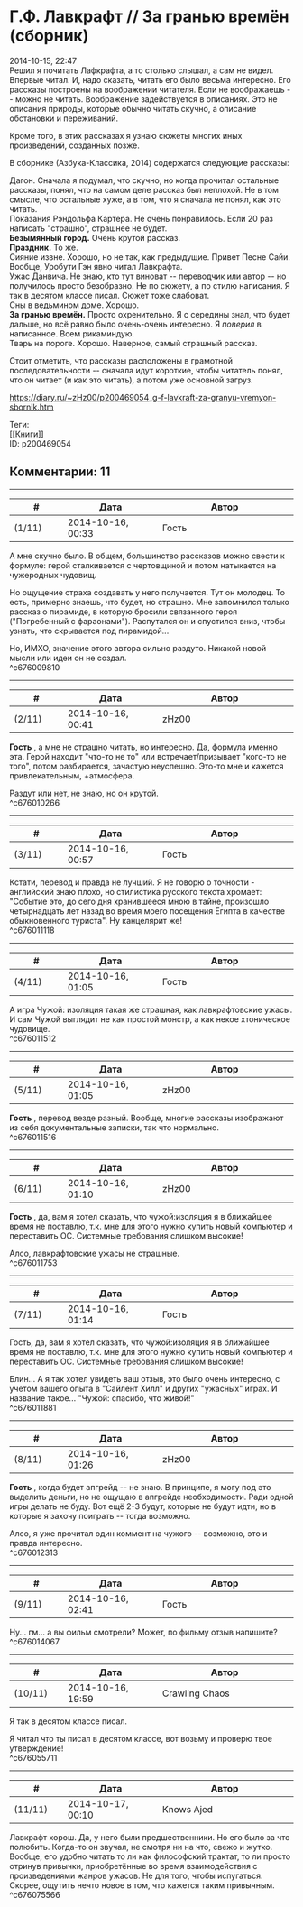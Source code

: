 Г.Ф. Лавкрафт // За гранью времён (сборник)
===========================================

  
2014-10-15, 22:47  
 Решил я почитать Лафкрафта, а то столько слышал, а сам не видел. Впервые читал. И, надо сказать, читать его было весьма интересно. Его рассказы построены на воображении читателя. Если не воображаешь -- можно не читать. Воображение задействуется в описаниях. Это не описания природы, которые обычно читать скучно, а описание обстановки и переживаний.   
   
 Кроме того, в этих рассказах я узнаю сюжеты многих иных произведений, созданных позже.   
   
 В сборнике (Азбука-Классика, 2014) содержатся следующие рассказы:   
   
 Дагон. Сначала я подумал, что скучно, но когда прочитал остальные рассказы, понял, что на самом деле рассказ был неплохой. Не в том смысле, что остальные хуже, а в том, что я сначала не понял, как это читать.   
 Показания Рэндольфа Картера. Не очень понравилось. Если 20 раз написать "страшно", страшнее не будет.   
  **Безымянный город.**  Очень крутой рассказ.   
  **Праздник.**  То же.   
 Сияние извне. Хорошо, но не так, как предыдущие. Привет Песне Сайи. Вообще, Уробути Гэн явно читал Лавкрафта.   
 Ужас Данвича. Не знаю, кто тут виноват -- переводчик или автор -- но получилось просто безобразно. Не по сюжету, а по стилю написания. Я так в десятом классе писал. Сюжет тоже слабоват.   
 Сны в ведьмином доме. Хорошо.   
  **За гранью времён.**  Просто охренительно. Я с середины знал, что будет дальше, но всё равно было очень-очень интересно. Я  *поверил*  в написанное. Всем рикаминдую.   
 Тварь на пороге. Хорошо. Наверное, самый страшный рассказ.   
   
 Стоит отметить, что рассказы расположены в грамотной последовательности -- сначала идут короткие, чтобы читатель понял, что он читает (и как это читать), а потом уже основной загруз.   
  
<https://diary.ru/~zHz00/p200469054_g-f-lavkraft-za-granyu-vremyon-sbornik.htm>  
  
Теги:  
[[Книги]]  
ID: p200469054  


Комментарии: 11
---------------

  


---



|         #         |              Дата              |                     Автор                     |           ID           |
| --- | --- | --- | --- |
| (1/11) | 2014-10-16, 00:33 | Гость | c676009810 |

  
 А мне скучно было. В общем, большинство рассказов можно свести к формуле: герой сталкивается с чертовщиной и потом натыкается на чужеродных чудовищ.   
   
 Но ощущение страха создавать у него получается. Тут он молодец. То есть, примерно знаешь, что будет, но страшно. Мне запомнился только рассказ о пирамиде, в которую бросили связанного героя ("Погребенный с фараонами"). Распутался он и спустился вниз, чтобы узнать, что скрывается под пирамидой...   
   
 Но, ИМХО, значение этого автора сильно раздуто. Никакой новой мысли или идеи он не создал.   
 ^c676009810

---



|         #         |              Дата              |                     Автор                     |           ID           |
| --- | --- | --- | --- |
| (2/11) | 2014-10-16, 00:41 | zHz00 | c676010266 |

  
  **Гость**  , а мне не страшно читать, но интересно. Да, формула именно эта. Герой находит "что-то не то" или встречает/призывает "кого-то не того", потом разбирается, зачастую неуспешно. Это-то мне и кажется привлекательным, +атмосфера.   
   
 Раздут или нет, не знаю, но он крутой.   
 ^c676010266

---



|         #         |              Дата              |                     Автор                     |           ID           |
| --- | --- | --- | --- |
| (3/11) | 2014-10-16, 00:57 | Гость | c676011118 |

  
 Кстати, перевод и правда не лучший. Я не говорю о точности - английский знаю плохо, но стилистика русского текста хромает: "Событие это, до сего дня хранившееся мною в тайне, произошло четырнадцать лет назад во время моего посещения Египта в качестве обыкновенного туриста". Ну канцелярит же!   
 ^c676011118

---



|         #         |              Дата              |                     Автор                     |           ID           |
| --- | --- | --- | --- |
| (4/11) | 2014-10-16, 01:05 | Гость | c676011512 |

  
 А игра Чужой: изоляция такая же страшная, как лавкрафтовские ужасы. И сам Чужой выглядит не как простой монстр, а как некое хтоническое чудовище.   
 ^c676011512

---



|         #         |              Дата              |                     Автор                     |           ID           |
| --- | --- | --- | --- |
| (5/11) | 2014-10-16, 01:05 | zHz00 | c676011516 |

  
  **Гость**  , перевод везде разный. Вообще, многие рассказы изображают из себя документальные записки, так что нормально.   
 ^c676011516

---



|         #         |              Дата              |                     Автор                     |           ID           |
| --- | --- | --- | --- |
| (6/11) | 2014-10-16, 01:10 | zHz00 | c676011753 |

  
  **Гость**  , да, вам я хотел сказать, что чужой:изоляция я в ближайшее время не поставлю, т.к. мне для этого нужно купить новый компьютер и переставить ОС. Системные требования слишком высокие!   
   
 Алсо, лавкрафтовские ужасы не страшные.   
 ^c676011753

---



|         #         |              Дата              |                     Автор                     |           ID           |
| --- | --- | --- | --- |
| (7/11) | 2014-10-16, 01:14 | Гость | c676011881 |

  
  Гость, да, вам я хотел сказать, что чужой:изоляция я в ближайшее время не поставлю, т.к. мне для этого нужно купить новый компьютер и переставить ОС. Системные требования слишком высокие!    
   
 Блин... А я так хотел увидеть ваш отзыв, это было очень интересно, с учетом вашего опыта в "Сайлент Хилл" и других "ужасных" играх. И название такое... "Чужой: спасибо, что живой!"   
 ^c676011881

---



|         #         |              Дата              |                     Автор                     |           ID           |
| --- | --- | --- | --- |
| (8/11) | 2014-10-16, 01:26 | zHz00 | c676012313 |

  
  **Гость**  , когда будет апгрейд -- не знаю. В принципе, я могу под это выделить деньги, но не ощущаю в апгрейде необходимости. Ради одной игры делать не буду. Вот ещё 2-3 будут, которые не будут идти, но в которые я захочу поиграть -- тогда возможно.   
   
 Алсо, я уже прочитал один коммент на чужого -- возможно, это и правда интересно.   
 ^c676012313

---



|         #         |              Дата              |                     Автор                     |           ID           |
| --- | --- | --- | --- |
| (9/11) | 2014-10-16, 02:41 | Гость | c676014067 |

  
 Ну... гм... а вы фильм смотрели? Может, по фильму отзыв напишите?   
 ^c676014067

---



|         #         |              Дата              |                     Автор                     |           ID           |
| --- | --- | --- | --- |
| (10/11) | 2014-10-16, 19:59 | Crawling Chaos | c676055711 |

  
  Я так в десятом классе писал.    
   
 Я читал что ты писал в десятом классе, вот возьму и проверю твое утверждение!   
 ^c676055711

---



|         #         |              Дата              |                     Автор                     |           ID           |
| --- | --- | --- | --- |
| (11/11) | 2014-10-17, 00:10 | Knows Ajed | c676075566 |

  
 Лавкрафт хорош. Да, у него были предшественники. Но его было за что полюбить. Когда-то он звучал, не смотря ни на что, свежо и жутко.   
 Вообще, его удобно читать то ли как философский трактат, то ли просто отринув привычки, приобретённые во время взаимодействия с произведениями жанров ужасов. Не для того, чтобы испугаться. Скорее, ощутить нечто новое в том, что кажется таким привычным.   
 ^c676075566